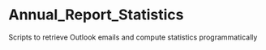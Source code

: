 # Annual_Report_Statistics
 Scripts to retrieve Outlook emails and compute statistics programmatically
